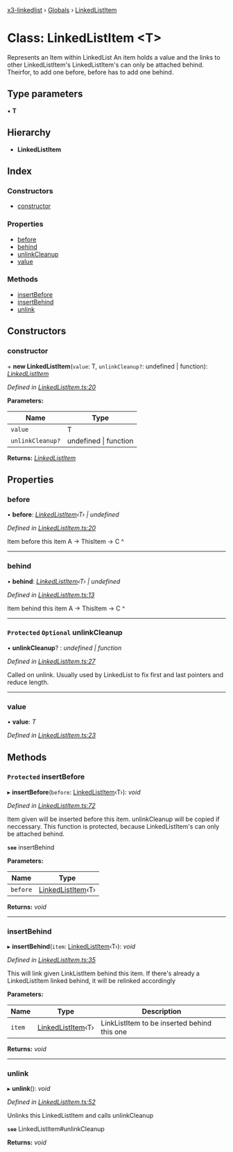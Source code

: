 [x3-linkedlist](../README.md) › [Globals](../globals.md) › [LinkedListItem](linkedlistitem.md)

# Class: LinkedListItem <**T**>

Represents an Item within LinkedList
An item holds a value and the links to other LinkedListItem's
LinkedListItem's can only be attached behind.
Theirfor, to add one before, before has to add one behind.

## Type parameters

▪ **T**

## Hierarchy

* **LinkedListItem**

## Index

### Constructors

* [constructor](linkedlistitem.md#constructor)

### Properties

* [before](linkedlistitem.md#before)
* [behind](linkedlistitem.md#behind)
* [unlinkCleanup](linkedlistitem.md#protected-optional-unlinkcleanup)
* [value](linkedlistitem.md#value)

### Methods

* [insertBefore](linkedlistitem.md#protected-insertbefore)
* [insertBehind](linkedlistitem.md#insertbehind)
* [unlink](linkedlistitem.md#unlink)

## Constructors

###  constructor

\+ **new LinkedListItem**(`value`: T, `unlinkCleanup?`: undefined | function): *[LinkedListItem](linkedlistitem.md)*

*Defined in [LinkedListItem.ts:20](https://github.com/x3cion/x3-linkedlist/blob/bff069f/src/LinkedListItem.ts#L20)*

**Parameters:**

Name | Type |
------ | ------ |
`value` | T |
`unlinkCleanup?` | undefined &#124; function |

**Returns:** *[LinkedListItem](linkedlistitem.md)*

## Properties

###  before

• **before**: *[LinkedListItem](linkedlistitem.md)‹T› | undefined*

*Defined in [LinkedListItem.ts:20](https://github.com/x3cion/x3-linkedlist/blob/bff069f/src/LinkedListItem.ts#L20)*

Item before this item
A -> ThisItem -> C
^

___

###  behind

• **behind**: *[LinkedListItem](linkedlistitem.md)‹T› | undefined*

*Defined in [LinkedListItem.ts:13](https://github.com/x3cion/x3-linkedlist/blob/bff069f/src/LinkedListItem.ts#L13)*

Item behind this item
A -> ThisItem -> C
                 ^

___

### `Protected` `Optional` unlinkCleanup

• **unlinkCleanup**? : *undefined | function*

*Defined in [LinkedListItem.ts:27](https://github.com/x3cion/x3-linkedlist/blob/bff069f/src/LinkedListItem.ts#L27)*

Called on unlink. Usually used by LinkedList to fix first and last pointers and reduce length.

___

###  value

• **value**: *T*

*Defined in [LinkedListItem.ts:23](https://github.com/x3cion/x3-linkedlist/blob/bff069f/src/LinkedListItem.ts#L23)*

## Methods

### `Protected` insertBefore

▸ **insertBefore**(`before`: [LinkedListItem](linkedlistitem.md)‹T›): *void*

*Defined in [LinkedListItem.ts:72](https://github.com/x3cion/x3-linkedlist/blob/bff069f/src/LinkedListItem.ts#L72)*

Item given will be inserted before this item.
unlinkCleanup will be copied if neccessary.
This function is protected, because LinkedListItem's can only be attached behind.

**`see`** insertBehind

**Parameters:**

Name | Type |
------ | ------ |
`before` | [LinkedListItem](linkedlistitem.md)‹T› |

**Returns:** *void*

___

###  insertBehind

▸ **insertBehind**(`item`: [LinkedListItem](linkedlistitem.md)‹T›): *void*

*Defined in [LinkedListItem.ts:35](https://github.com/x3cion/x3-linkedlist/blob/bff069f/src/LinkedListItem.ts#L35)*

This will link given LinkListItem behind this item.
If there's already a LinkedListItem linked behind, it will be relinked accordingly

**Parameters:**

Name | Type | Description |
------ | ------ | ------ |
`item` | [LinkedListItem](linkedlistitem.md)‹T› | LinkListItem to be inserted behind this one  |

**Returns:** *void*

___

###  unlink

▸ **unlink**(): *void*

*Defined in [LinkedListItem.ts:52](https://github.com/x3cion/x3-linkedlist/blob/bff069f/src/LinkedListItem.ts#L52)*

Unlinks this LinkedListItem and calls unlinkCleanup

**`see`** LinkedListItem#unlinkCleanup

**Returns:** *void*
